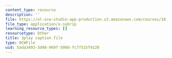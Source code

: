 ```yaml
---
content_type: resource
description: ''
file: https://ol-ocw-studio-app-production.s3.amazonaws.com/courses/18-086-mathematical-methods-for-engineers-ii-spring-2006/5ada34933d98969f500dfc77515f4120_94nmfDkTL-E.srt
file_type: application/x-subrip
learning_resource_types: []
resourcetype: Other
title: 3play caption file
type: OCWFile
uid: 5ada3493-3d98-969f-500d-fc77515f4120
---
```

